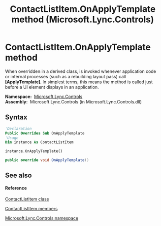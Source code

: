 ﻿---
title: ContactListItem.OnApplyTemplate method  (Microsoft.Lync.Controls)
TOCTitle: 'OnApplyTemplate method '
ms:assetid: M:Microsoft.Lync.Controls.ContactListItem.OnApplyTemplate_DI_3_UC_OCS14MrefLyncWPF
ms:mtpsurl: https://msdn.microsoft.com/en-us/library/microsoft.lync.controls.contactlistitem.onapplytemplate_di_3_uc_ocs14mreflyncwpf(v=office.15)
ms:contentKeyID: 48594952
ms.date: 07/28/2014
mtps_version: v=office.15
f1_keywords:
- Microsoft.Lync.Controls.ContactListItem.OnApplyTemplate
dev_langs:
- CSharp
- JScript
- VB
- other
---

# ContactListItem.OnApplyTemplate method

When overridden in a derived class, is invoked whenever application code or internal processes (such as a rebuilding layout pass) call **\[ApplyTemplate\]**. In simplest terms, this means the method is called just before a UI element displays in an application.

**Namespace:**  [Microsoft.Lync.Controls](microsoft-lync-controls-namespace_1.md)  
**Assembly:**  Microsoft.Lync.Controls (in Microsoft.Lync.Controls.dll)

## Syntax

``` vb
'Declaration
Public Overrides Sub OnApplyTemplate
'Usage
Dim instance As ContactListItem

instance.OnApplyTemplate()
```

``` csharp
public override void OnApplyTemplate()
```

## See also

#### Reference

[ContactListItem class](contactlistitem-class-microsoft-lync-controls_1.md)

[ContactListItem members](contactlistitem-members-microsoft-lync-controls_1.md)

[Microsoft.Lync.Controls namespace](microsoft-lync-controls-namespace_1.md)

